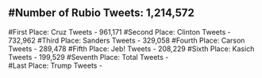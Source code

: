 #Number of Rubio Tweets: 1,214,572
---
#First Place: Cruz Tweets - 961,171
#Second Place: Clinton Tweets - 732,962
#Third Place: Sanders Tweets - 329,058
#Fourth Place: Carson Tweets - 289,478
#Fifth Place: Jeb! Tweets - 208,229
#Sixth Place: Kasich Tweets - 199,529
#Seventh Place: Total Tweets -  
#Last Place: Trump Tweets - 
